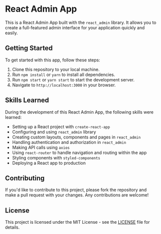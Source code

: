 # React Admin App

This is a React Admin App built with the `react_admin` library. It allows you to create a full-featured admin interface for your application quickly and easily.

## Getting Started

To get started with this app, follow these steps:

1. Clone this repository to your local machine.
2. Run `npm install` or `yarn` to install all dependencies.
3. Run `npm start` or `yarn start` to start the development server.
4. Navigate to `http://localhost:3000` in your browser.

## Skills Learned

During the development of this React Admin App, the following skills were learned:

- Setting up a React project with `create-react-app`
- Configuring and using `react_admin` library
- Creating custom layouts, components and pages in `react_admin`
- Handling authentication and authorization in `react_admin`
- Making API calls using `axios`
- Using `react-router` to handle navigation and routing within the app
- Styling components with `styled-components`
- Deploying a React app to production

## Contributing

If you'd like to contribute to this project, please fork the repository and make a pull request with your changes. Any contributions are welcome!

## License

This project is licensed under the MIT License - see the [LICENSE](LICENSE) file for details.
